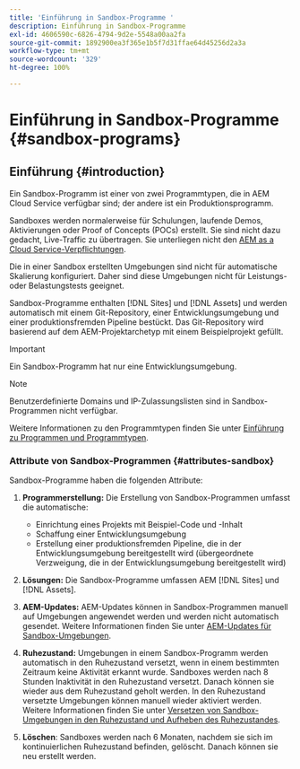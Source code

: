 ```yaml
---
title: 'Einführung in Sandbox-Programme '
description: Einführung in Sandbox-Programme
exl-id: 4606590c-6826-4794-9d2e-5548a00aa2fa
source-git-commit: 1892900ea3f365e1b5f7d31ffae64d45256d2a3a
workflow-type: tm+mt
source-wordcount: '329'
ht-degree: 100%

---
```


# Einführung in Sandbox-Programme {#sandbox-programs}

## Einführung {#introduction}

Ein Sandbox-Programm ist einer von zwei Programmtypen, die in AEM Cloud Service verfügbar sind; der andere ist ein Produktionsprogramm.

Sandboxes werden normalerweise für Schulungen, laufende Demos, Aktivierungen oder Proof of Concepts (POCs) erstellt. Sie sind nicht dazu gedacht, Live-Traffic zu übertragen. Sie unterliegen nicht den [AEM as a Cloud Service-Verpflichtungen](https://www.adobe.com/legal/service-commitments.html).

Die in einer Sandbox erstellten Umgebungen sind nicht für automatische Skalierung konfiguriert. Daher sind diese Umgebungen nicht für Leistungs- oder Belastungstests geeignet.

Sandbox-Programme enthalten [!DNL Sites] und [!DNL Assets] und werden automatisch mit einem Git-Repository, einer Entwicklungsumgebung und einer produktionsfremden Pipeline bestückt.  Das Git-Repository wird basierend auf dem AEM-Projektarchetyp mit einem Beispielprojekt gefüllt.

>[!IMPORTANT]
>Ein Sandbox-Programm hat nur eine Entwicklungsumgebung.

>[!NOTE]
>Benutzerdefinierte Domains und IP-Zulassungslisten sind in Sandbox-Programmen nicht verfügbar.

Weitere Informationen zu den Programmtypen finden Sie unter [Einführung zu Programmen und Programmtypen](https://experienceleague.adobe.com/docs/experience-manager-cloud-service/implementing/using-cloud-manager/understand-program-types.html?lang=de).

### Attribute von Sandbox-Programmen {#attributes-sandbox}

Sandbox-Programme haben die folgenden Attribute:

1. **Programmerstellung:** Die Erstellung von Sandbox-Programmen umfasst die automatische:
   * Einrichtung eines Projekts mit Beispiel-Code und -Inhalt
   * Schaffung einer Entwicklungsumgebung
   * Erstellung einer produktionsfremden Pipeline, die in der Entwicklungsumgebung bereitgestellt wird (übergeordnete Verzweigung, die in der Entwicklungsumgebung bereitgestellt wird)

1. **Lösungen:** Die Sandbox-Programme umfassen AEM [!DNL Sites] und [!DNL Assets].

1. **AEM-Updates:** AEM-Updates können in Sandbox-Programmen manuell auf Umgebungen angewendet werden und werden nicht automatisch gesendet.
Weitere Informationen finden Sie unter [AEM-Updates für Sandbox-Umgebungen](/help/implementing/cloud-manager/getting-access-to-aem-in-cloud/hibernating-de-hibernating-sandbox-environments.md#aem-updates-sandbox).

1. **Ruhezustand:** Umgebungen in einem Sandbox-Programm werden automatisch in den Ruhezustand versetzt, wenn in einem bestimmten Zeitraum keine Aktivität erkannt wurde. Sandboxes werden nach 8 Stunden Inaktivität in den Ruhezustand versetzt. Danach können sie wieder aus dem Ruhezustand geholt werden. In den Ruhezustand versetzte Umgebungen können manuell wieder aktiviert werden.
Weitere Informationen finden Sie unter [Versetzen von Sandbox-Umgebungen in den Ruhezustand und Aufheben des Ruhezustandes](/help/implementing/cloud-manager/getting-access-to-aem-in-cloud/hibernating-de-hibernating-sandbox-environments.md).

1. **Löschen**: Sandboxes werden nach 6 Monaten, nachdem sie sich im kontinuierlichen Ruhezustand befinden, gelöscht. Danach können sie neu erstellt werden.
